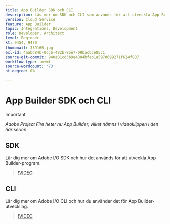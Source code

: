 ```yaml
---
title: App Builder SDK och CLI
description: Läs mer om SDK och CLI som används för att utveckla App Builder-applikationer.
version: Cloud Service
feature: App Builder
topic: Integrations, Development
role: Developer, Architect
level: Beginner
kt: 9454, 9470
thumbnail: 339166.jpg
exl-id: 4aabd84b-0ccb-482b-85e7-09bacbce85c1
source-git-commit: 940a01cd3b9e4804bfab1a5970699271f624f087
workflow-type: tm+mt
source-wordcount: '73'
ht-degree: 0%

---
```


# App Builder SDK och CLI

>[!IMPORTANT]
>
> _Adobe Project Fire heter nu App Builder, vilket nämns i videoklippen i den här serien_

## SDK

Lär dig mer om Adobe I/O SDK och hur det används för att utveckla App Builder-program.

>[!VIDEO](https://video.tv.adobe.com/v/339166/?quality=12&learn=on)

## CLI

Lär dig mer om Adobe I/O CLI och hur du använder det för App Builder-utveckling.

>[!VIDEO](https://video.tv.adobe.com/v/339167/?quality=12&learn=on)
